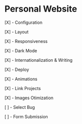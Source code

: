# Personal Website

[X] - Configuration

[X] - Layout

[X] - Responsiveness

[X] - Dark Mode

[X] - Internationalization & Writing

[X] - Deploy

[X] - Animations

[X] - Link Projects

[X] - Images Otimization

[ ] - Select Bug

[ ] - Form Submission
